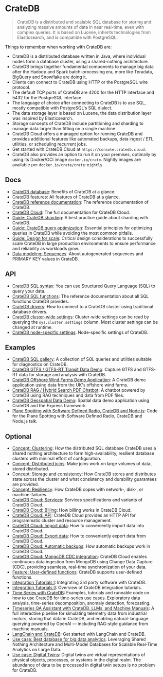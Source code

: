 # CrateDB

> CrateDB is a distributed and scalable SQL database for storing and analyzing massive amounts of data in near real-time, even with complex queries. It is based on Lucene, inherits technologies from Elasticsearch, and is compatible with PostgreSQL.

Things to remember when working with CrateDB are:

- CrateDB is a distributed database written in Java, where individual nodes form a database cluster, using a shared-nothing architecture.
- CrateDB brings together fundamental components to manage big data after the Hadoop and Spark batch-processing era, more like Teradata, BigQuery and Snowflake are doing it.
- Clients can connect to CrateDB using HTTP or the PostgreSQL wire protocol.
- The default TCP ports of CrateDB are 4200 for the HTTP interface and 5432 for the PostgreSQL interface.
- The language of choice after connecting to CrateDB is to use SQL, mostly compatible with PostgreSQL's SQL dialect.
- The data storage layer is based on Lucene, the data distribution layer was inspired by Elasticsearch.
- Storage concepts of CrateDB include partitioning and sharding to manage data larger than fitting on a single machine.
- CrateDB Cloud offers a managed option for running CrateDB and provides additional features like automated backups, data ingest / ETL utilities, or scheduling recurrent jobs.
- Get started with CrateDB Cloud at `https://console.cratedb.cloud`.
- CrateDB also provides an option to run it on your premises, optimally by using its Docker/OCI image `docker.io/crate`. Nightly images are available per `docker.io/crate/crate:nightly`.

## Docs

- [CrateDB database](https://cratedb.com/docs/guide/_sources/home/index.md.txt): Benefits of CrateDB at a glance.
- [CrateDB features](https://cratedb.com/docs/guide/_sources/feature/index.md.txt): All features of CrateDB at a glance.
- [CrateDB reference documentation](https://cratedb.com/docs/crate/reference/en/latest/_sources/index.rst.txt): The reference documentation of CrateDB.
- [CrateDB Cloud](https://cratedb.com/docs/cloud/en/latest/_sources/index.md.txt): The full documentation for CrateDB Cloud.
- [Guide: CrateDB sharding](https://cratedb.com/docs/guide/_sources/performance/sharding.rst.txt): A best practice guide about sharding with CrateDB.
- [Guide: CrateDB query optimization](https://cratedb.com/docs/guide/_sources/performance/optimization.rst.txt): Essential principles for optimizing queries in CrateDB while avoiding the most common pitfalls.
- [Guide: Design for scale](https://cratedb.com/docs/guide/_sources/performance/scaling.rst.txt): Critical design considerations to successfully scale CrateDB in large production environments to ensure performance and reliability as workloads grow.
- [Data modeling: Sequences](https://cratedb.com/docs/guide/_sources/performance/inserts/sequences.rst.txt): About autogenerated sequences and PRIMARY KEY values in CrateDB.

## API

- [CrateDB SQL syntax](https://cratedb.com/docs/crate/reference/en/latest/_sources/sql/index.rst.txt): You can use Structured Query Language (SQL) to query your data.
- [CrateDB SQL functions](https://cratedb.com/docs/crate/reference/en/latest/_sources/general/builtins/scalar-functions.rst.txt): The reference documentation about all SQL functions CrateDB provides.
- [CrateDB drivers](https://cratedb.com/docs/crate/clients-tools/en/latest/_sources/connect/index.md.txt): How to connect to a CrateDB cluster using traditional database drivers. 
- [CrateDB cluster-wide settings](https://cratedb.com/docs/crate/reference/en/latest/_sources/config/cluster.rst.txt): Cluster-wide settings can be read by querying the `sys.cluster.settings` column. Most cluster settings can be changed at runtime.
- [CrateDB node-specific settings](https://cratedb.com/docs/crate/reference/en/latest/_sources/config/node.rst.txt): Node-specific settings of CrateDB.

## Examples

- [CrateDB SQL gallery](https://github.com/crate/cratedb-toolkit/raw/refs/tags/v0.0.31/cratedb_toolkit/info/library.py): A collection of SQL queries and utilities suitable for diagnostics on CrateDB.
- [CrateDB GTFS / GTFS-RT Transit Data Demo](https://github.com/crate/devrel-gtfs-transit/raw/refs/heads/main/README.md): Capture GTFS and GTFS-RT data for storage and analysis with CrateDB.
- [CrateDB Offshore Wind Farms Demo Application](https://github.com/crate/devrel-offshore-wind-farms-demo/raw/refs/heads/main/README.md): A CrateDB demo application using data from the UK's offshore wind farms.
- [CrateDB RAG / Hybrid Search PDF Chatbot](https://github.com/crate/devrel-pdf-rag-chatbot/raw/refs/heads/main/README.md): A chatbot powered by CrateDB using RAG techniques and data from PDF files.
- [CrateDB Geospatial Data Demo](https://github.com/crate/devrel-shipping-forecast-geo-demo/raw/refs/heads/main/README.md): Spatial data demo application using CrateDB and the Express framework.
- [Plane Spotting with Software Defined Radio, CrateDB and Node.js](https://github.com/crate/devrel-plane-spotting-with-cratedb/raw/refs/heads/main/README.md): Code for the Plane Spotting with Software Defined Radio, CrateDB and Node.js talk.

## Optional

- [Concept: Clustering](https://cratedb.com/docs/crate/reference/en/latest/_sources/concepts/clustering.rst.txt): How the distributed SQL database CrateDB uses a shared nothing architecture to form high-availability, resilient database clusters with minimal effort of configuration.
- [Concept: Distributed joins](https://cratedb.com/docs/crate/reference/en/latest/_sources/concepts/joins.rst.txt): Make joins work on large volumes of data, stored distributed.
- [Concept: Storage and consistency](https://cratedb.com/docs/crate/reference/en/latest/_sources/concepts/storage-consistency.rst.txt): How CrateDB stores and distributes state across the cluster and what consistency and durability guarantees are provided.
- [Concept: Resiliency](https://cratedb.com/docs/crate/reference/en/latest/_sources/concepts/resiliency.rst.txt): How CrateDB copes with network-, disk-, or machine-failures.
- [CrateDB Cloud: Services](https://cratedb.com/docs/cloud/en/latest/_sources/reference/services.md.txt): Services specifications and variants of CrateDB Cloud.
- [CrateDB Cloud: Billing](https://cratedb.com/docs/cloud/en/latest/_sources/organization/billing.md.txt): How billing works in CrateDB Cloud.
- [CrateDB Cloud: API](https://cratedb.com/docs/cloud/en/latest/_sources/organization/api.md.txt): CrateDB Cloud provides an HTTP API for programmatic cluster and resource management.
- [CrateDB Cloud: Import data](https://cratedb.com/docs/cloud/en/latest/_sources/cluster/import.md.txt): How to conveniently import data into CrateDB Cloud.
- [CrateDB Cloud: Export data](https://cratedb.com/docs/cloud/en/latest/_sources/cluster/export.md.txt): How to conveniently export data from CrateDB Cloud.
- [CrateDB Cloud: Automatic backups](https://cratedb.com/docs/cloud/en/latest/_sources/cluster/backups.md.txt): How automatic backups work in CrateDB Cloud.
- [CrateDB Cloud: MongoDB CDC integration](https://cratedb.com/docs/cloud/en/latest/_sources/cluster/integrations/mongo-cdc.md.txt): CrateDB Cloud enables continuous data ingestion from MongoDB using Change Data Capture (CDC), providing seamless, real-time synchronization of your data.
- [Feature: User-defined functions](https://cratedb.com/docs/crate/reference/en/latest/_sources/general/user-defined-functions.rst.txt): CrateDB supports user-defined functions.
- [Integration Tutorials I](https://cratedb.com/docs/guide/_sources/integrate/index.md.txt): Integrating 3rd party software with CrateDB.
- [Integration Tutorials II](https://community.cratedb.com/raw/1015/1): Overview of CrateDB integration tutorials.
- [Time Series with CrateDB](https://github.com/crate/cratedb-examples/raw/refs/heads/main/topic/timeseries/README.md): Examples, tutorials and runnable code on how to use CrateDB for time-series use cases. Exploratory data analysis, time-series decomposition, anomaly detection, forecasting.
- [Timeseries QA Assistant with CrateDB, LLMs, and Machine Manuals](https://github.com/crate/cratedb-examples/raw/refs/heads/main/topic/chatbot/table-augmented-generation/README.md): A full interactive pipeline for simulating telemetry data from industrial motors, storing that data in CrateDB, and enabling natural-language querying powered by OpenAI — including RAG-style guidance from machine manuals.
- [LangChain and CrateDB](https://github.com/crate/cratedb-examples/raw/refs/heads/main/topic/machine-learning/llm-langchain/README.md): Get started with LangChain and CrateDB.
- [Use case: Best database for big data analytics](https://github.com/crate/about/raw/refs/heads/main/src/content/blog/shared-nothing-architecture-multi-model-databases-scalable-real-time-analytics.md): Leveraging Shared Nothing Architecture and Multi-Model Databases for Scalable Real-Time Analytics on Large Data.
- [Use case: Digital Twins](https://github.com/crate/about/raw/refs/heads/main/src/content/blog/digital-twins.md): Digital twins are virtual representations of physical objects, processes, or systems in the digital realm. The abundance of data to be processed in digital twin setups is no problem for CrateDB.
